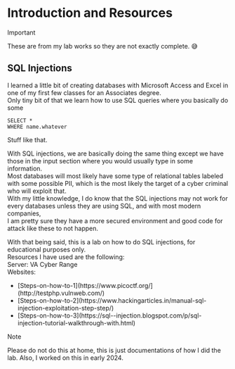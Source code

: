 # Introduction and Resources
> [!IMPORTANT] 
> These are from my lab works so they are not exactly complete. :sweat_smile:<br />

## SQL Injections
I learned a little bit of creating databases with Microsoft Access and Excel in one of my first few classes for an Associates degree. <br />
Only tiny bit of that we learn how to use SQL queries where you basically do some  <br />
```
SELECT * 
WHERE name.whatever
```

Stuff like that.<br />

With SQL injections, we are basically doing the same thing except we have those in the input section where you would usually type in some information. <br />
Most databases will most likely have some type of relational tables labeled with some possible PII, which is the most likely the target of a cyber criminal <br />
who will exploit that. <br />
With my little knowledge, I do know that the SQL injections may not work for every databases unless they are using SQL, and with most modern companies, <br />
I am pretty sure they have a more secured environment and good code for attack like these to not happen. <br />

With that being said, this is a lab on how to do SQL injections, for educational purposes only.<br />
Resources I have used are the following:<br />
Server: VA Cyber Range <br />
Websites:
  <ul>
    <li>[Steps-on-how-to-1](https://www.picoctf.org/](http://testphp.vulnweb.com/)</li>
    <li>[Steps-on-how-to-2](https://www.hackingarticles.in/manual-sql-injection-exploitation-step-step/)</li>
    <li>[Steps-on-how-to-3](https://sql--injection.blogspot.com/p/sql-injection-tutorial-walkthrough-with.html)</li>
  </ul>
  


> [!NOTE] 
> Please do not do this at home, this is just documentations of how I did the lab. 
> Also, I worked on this in early 2024.

